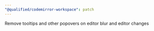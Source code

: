 ```yaml
---
"@qualified/codemirror-workspace": patch
---
```


Remove tooltips and other popovers on editor blur and editor changes
